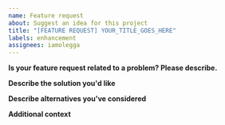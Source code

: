 ```yaml
---
name: Feature request
about: Suggest an idea for this project
title: "[FEATURE REQUEST] YOUR_TITLE_GOES_HERE"
labels: enhancement
assignees: iamolegga
---
```


<!-- Please don't delete this template or we'll close your issue -->

<!-- Before creating an issue please make sure you are using the latest version. -->

**Is your feature request related to a problem? Please describe.**

<!-- A clear and concise description of what the problem is. Ex. I'm always frustrated when [...] -->

**Describe the solution you'd like**

<!-- A clear and concise description of what you want to happen. -->

**Describe alternatives you've considered**

<!-- A clear and concise description of any alternative solutions or features you've considered. -->

**Additional context**

<!-- Add any other context or screenshots about the feature request here. -->
